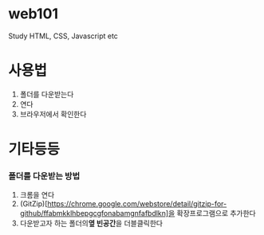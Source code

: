 # web101
Study HTML, CSS, Javascript etc

# 사용법
1. 폴더를 다운받는다
2. 연다
3. 브라우저에서 확인한다

# 기타등등
### 폴더를 다운받는 방법
1. 크롬을 연다
2. (GitZip)[https://chrome.google.com/webstore/detail/gitzip-for-github/ffabmkklhbepgcgfonabamgnfafbdlkn]을 확장프로그램으로 추가한다
3. 다운받고자 하는 폴더의**옆 빈공간**을 더블클릭한다